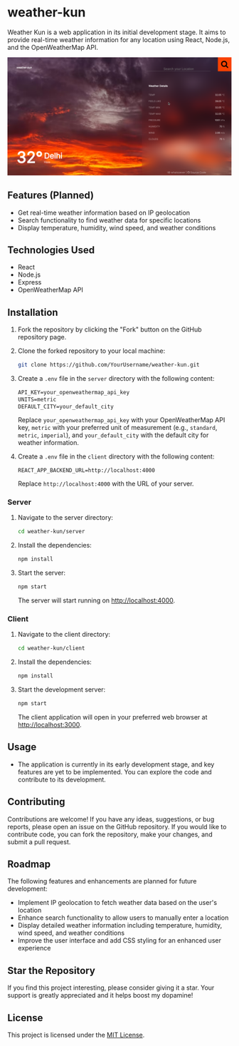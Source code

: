 # weather-kun

Weather Kun is a web application in its initial development stage. It aims to provide real-time weather information for any location using React, Node.js, and the OpenWeatherMap API.

<img src="./client/public/assets/weather-kun.png" />

## Features (Planned)

- Get real-time weather information based on IP geolocation
- Search functionality to find weather data for specific locations
- Display temperature, humidity, wind speed, and weather conditions

## Technologies Used

- React
- Node.js
- Express
- OpenWeatherMap API

## Installation

1. Fork the repository by clicking the "Fork" button on the GitHub repository page.

2. Clone the forked repository to your local machine:

   ```bash
   git clone https://github.com/YourUsername/weather-kun.git
   ```

3. Create a `.env` file in the `server` directory with the following content:

   ```env
   API_KEY=your_openweathermap_api_key
   UNITS=metric
   DEFAULT_CITY=your_default_city
   ```

   Replace `your_openweathermap_api_key` with your OpenWeatherMap API key, `metric` with your preferred unit of measurement (e.g., `standard`, `metric`, `imperial`), and `your_default_city` with the default city for weather information.

4. Create a `.env` file in the `client` directory with the following content:

   ```env
   REACT_APP_BACKEND_URL=http://localhost:4000
   ```

   Replace `http://localhost:4000` with the URL of your server.

### Server

1. Navigate to the server directory:

   ```bash
   cd weather-kun/server
   ```

2. Install the dependencies:

   ```bash
   npm install
   ```

3. Start the server:

   ```bash
   npm start
   ```

   The server will start running on [http://localhost:4000](http://localhost:4000).

### Client

1. Navigate to the client directory:

   ```bash
   cd weather-kun/client
   ```

2. Install the dependencies:

   ```bash
   npm install
   ```

3. Start the development server:

   ```bash
   npm start
   ```

   The client application will open in your preferred web browser at [http://localhost:3000](http://localhost:3000).

## Usage

- The application is currently in its early development stage, and key features are yet to be implemented. You can explore the code and contribute to its development.

## Contributing

Contributions are welcome! If you have any ideas, suggestions, or bug reports, please open an issue on the GitHub repository. If you would like to contribute code, you can fork the repository, make your changes, and submit a pull request.

## Roadmap

The following features and enhancements are planned for future development:

- Implement IP geolocation to fetch weather data based on the user's location
- Enhance search functionality to allow users to manually enter a location
- Display detailed weather information including temperature, humidity, wind speed, and weather conditions
- Improve the user interface and add CSS styling for an enhanced user experience

## Star the Repository

If you find this project interesting, please consider giving it a star. Your support is greatly appreciated and it helps boost my dopamine!

## License

This project is licensed under the [MIT License](LICENSE).
